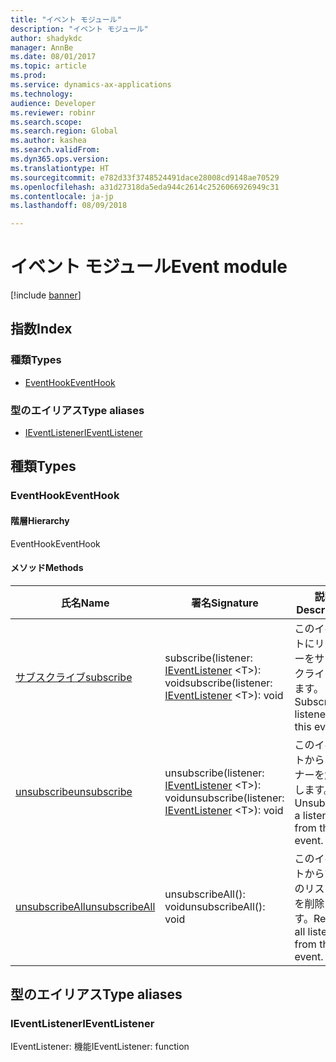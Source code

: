 ```yaml
---
title: "イベント モジュール"
description: "イベント モジュール"
author: shadykdc
manager: AnnBe
ms.date: 08/01/2017
ms.topic: article
ms.prod: 
ms.service: dynamics-ax-applications
ms.technology: 
audience: Developer
ms.reviewer: robinr
ms.search.scope: 
ms.search.region: Global
ms.author: kashea
ms.search.validFrom: 
ms.dyn365.ops.version: 
ms.translationtype: HT
ms.sourcegitcommit: e782d33f3748524491dace28008cd9148ae70529
ms.openlocfilehash: a31d27318da5eda944c2614c2526066926949c31
ms.contentlocale: ja-jp
ms.lasthandoff: 08/09/2018

---
```


# <a name="event-module"></a><span data-ttu-id="f3cba-103">イベント モジュール</span><span class="sxs-lookup"><span data-stu-id="f3cba-103">Event module</span></span>

[!include [banner](../../../../includes/banner.md)]

## <a name="index"></a><span data-ttu-id="f3cba-104">指数</span><span class="sxs-lookup"><span data-stu-id="f3cba-104">Index</span></span>

### <a name="types"></a><span data-ttu-id="f3cba-105">種類</span><span class="sxs-lookup"><span data-stu-id="f3cba-105">Types</span></span>

* [<span data-ttu-id="f3cba-106">EventHook</span><span class="sxs-lookup"><span data-stu-id="f3cba-106">EventHook</span></span>](../interfaces/event-ievent-ieventhook.md)

### <a name="type-aliases"></a><span data-ttu-id="f3cba-107">型のエイリアス</span><span class="sxs-lookup"><span data-stu-id="f3cba-107">Type aliases</span></span>

* [<span data-ttu-id="f3cba-108">IEventListener</span><span class="sxs-lookup"><span data-stu-id="f3cba-108">IEventListener</span></span>](event-ievent.md#ieventlistener)

## <a name="types"></a><span data-ttu-id="f3cba-109">種類</span><span class="sxs-lookup"><span data-stu-id="f3cba-109">Types</span></span>


### <a name="eventhook"></a><span data-ttu-id="f3cba-110">EventHook</span><span class="sxs-lookup"><span data-stu-id="f3cba-110">EventHook</span></span>

#### <a name="hierarchy"></a><span data-ttu-id="f3cba-111">階層</span><span class="sxs-lookup"><span data-stu-id="f3cba-111">Hierarchy</span></span>

<span data-ttu-id="f3cba-112">EventHook</span><span class="sxs-lookup"><span data-stu-id="f3cba-112">EventHook</span></span> <br>

#### <a name="methods"></a><span data-ttu-id="f3cba-113">メソッド</span><span class="sxs-lookup"><span data-stu-id="f3cba-113">Methods</span></span>

| <span data-ttu-id="f3cba-114">氏名</span><span class="sxs-lookup"><span data-stu-id="f3cba-114">Name</span></span> | <span data-ttu-id="f3cba-115">署名</span><span class="sxs-lookup"><span data-stu-id="f3cba-115">Signature</span></span> | <span data-ttu-id="f3cba-116">説明</span><span class="sxs-lookup"><span data-stu-id="f3cba-116">Description</span></span> |
| ---- | --------- | ----------- |
| [<span data-ttu-id="f3cba-117">サブスクライブ</span><span class="sxs-lookup"><span data-stu-id="f3cba-117">subscribe</span></span>](../interfaces/event-ievent-ieventhook.md#subscribe) |<span data-ttu-id="f3cba-118">subscribe(listener: [IEventListener](event-ievent.md#ieventlistener) &lt;T&gt;): void</span><span class="sxs-lookup"><span data-stu-id="f3cba-118">subscribe(listener: [IEventListener](event-ievent.md#ieventlistener) &lt;T&gt;): void</span></span>|<span data-ttu-id="f3cba-119">このイベントにリスナーをサブスクライブします。</span><span class="sxs-lookup"><span data-stu-id="f3cba-119">Subscribe a listener to this event.</span></span><br>  |
| [<span data-ttu-id="f3cba-120">unsubscribe</span><span class="sxs-lookup"><span data-stu-id="f3cba-120">unsubscribe</span></span>](../interfaces/event-ievent-ieventhook.md#unsubscribe) |<span data-ttu-id="f3cba-121">unsubscribe(listener: [IEventListener](event-ievent.md#ieventlistener) &lt;T&gt;): void</span><span class="sxs-lookup"><span data-stu-id="f3cba-121">unsubscribe(listener: [IEventListener](event-ievent.md#ieventlistener) &lt;T&gt;): void</span></span>|<span data-ttu-id="f3cba-122">このイベントからリスナーを解除します。</span><span class="sxs-lookup"><span data-stu-id="f3cba-122">Unsubscribe a listener from this event.</span></span><br>  |
| [<span data-ttu-id="f3cba-123">unsubscribeAll</span><span class="sxs-lookup"><span data-stu-id="f3cba-123">unsubscribeAll</span></span>](../interfaces/event-ievent-ieventhook.md#unsubscribeall) |<span data-ttu-id="f3cba-124">unsubscribeAll(): void</span><span class="sxs-lookup"><span data-stu-id="f3cba-124">unsubscribeAll(): void</span></span>|<span data-ttu-id="f3cba-125">このイベントからすべてのリスナーを削除します。</span><span class="sxs-lookup"><span data-stu-id="f3cba-125">Remove all listeners from this event.</span></span><br>  |

## <a name="type-aliases"></a><span data-ttu-id="f3cba-126">型のエイリアス</span><span class="sxs-lookup"><span data-stu-id="f3cba-126">Type aliases</span></span>


### <a name="ieventlistener"></a><span data-ttu-id="f3cba-127">IEventListener</span><span class="sxs-lookup"><span data-stu-id="f3cba-127">IEventListener</span></span>
<span data-ttu-id="f3cba-128">IEventListener: 機能</span><span class="sxs-lookup"><span data-stu-id="f3cba-128">IEventListener: function</span></span>





